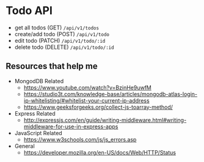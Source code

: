 # Todo API

- get all todos
  (GET) `/api/v1/todos`
- create/add todo
  (POST) `/api/v1/todo`
- edit todo
  (PATCH) `/api/v1/todo/:id`
- delete todo
  (DELETE) `/api/v1/todo/:id`

## Resources that help me

- MongodDB Related
  - https://www.youtube.com/watch?v=BzinHe9uwfM
  - https://studio3t.com/knowledge-base/articles/mongodb-atlas-login-ip-whitelisting/#whitelist-your-current-ip-address
  - https://www.geeksforgeeks.org/collect-js-toarray-method/
- Express Related
  - http://expressjs.com/en/guide/writing-middleware.html#writing-middleware-for-use-in-express-apps
- JavaScript Related
  - https://www.w3schools.com/js/js_errors.asp
- General
  - https://developer.mozilla.org/en-US/docs/Web/HTTP/Status
